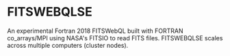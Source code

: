 # FITSWEBQLSE

An experimental Fortran 2018 FITSWebQL built with FORTRAN co_arrays/MPI using NASA's FITSIO to read FITS files. FITSWEBQLSE scales across multiple computers (cluster nodes). 

